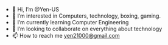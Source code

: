 - 👋 Hi, I’m @Yen-US
- 👀 I’m interested in Computers, technology, boxing, gaming.
- 🌱 I’m currently learning Computer Engineering
- 💞️ I’m looking to collaborate on everything about technology
- 📫 How to reach me yen21000@gmail.com

<!---
Yen-US/Yen-US is a ✨ special ✨ repository because its `README.md` (this file) appears on your GitHub profile.
You can click the Preview link to take a look at your changes.
--->
